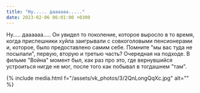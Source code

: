 ```yaml
---
title: "Ну..... даааааа....."
date: 2023-02-06 06:01:00 +0300
---
```


Ну..... даааааа.....
Он увидел то поколение, которое выросло в то время, когда приспешники хуйла заигрывали с совкоголовыми пенсионерами и, которое, было предоставлено самим себе.
Помните "мы вас туда не посылали", первую, вторую и третью часть? Очередная на подходе. В фильме "Война" момент был, как раз про это, где вернувшийся устроиться нигде не мог, после того как побывал в тогдашнем "там".

{% include media.html f="/assets/vk_photos/3/2QnLongQqXc.jpg" alt="" %}
